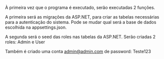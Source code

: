 ﻿À primeira vez que o programa é executado, serão executadas 2 funções. 

A primeira será as migrações da ASP.NET, para criar as tabelas necessárias para a autenticação do sistema.
Pode se mudar qual será a base de dados escolhida na appsettings.json.

A segunda será o seed das roles nas tabelas da ASP.NET. Serão criadas 2 roles: Admin e User

Também é criado uma conta admin@admin.com de password: Teste123